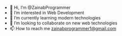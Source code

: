 - 👋 Hi, I’m @ZainabProgrammer
- 👀 I’m interested in Web Development
- 🌱 I’m currently learning modern technologies
- 💞️ I’m looking to collaborate on new web technologies
- 📫 How to reach me zainabprogrammer1@gmail.com

<!---
ZainabProgrammer/ZainabProgrammer is a ✨ special ✨ repository because its `README.md` (this file) appears on your GitHub profile.
You can click the Preview link to take a look at your changes.
--->
